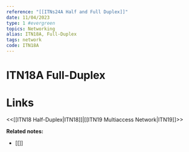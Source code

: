 ```yaml
---
reference: "[[ITNs24A Half and Full Duplex]]"
date: 11/04/2023
type: 1 #evergreen
topics: Networking
alias: ITN18A, Full-Duplex
tags: network
code: ITN18A
---
```

# ITN18A Full-Duplex


# Links
<<[[ITN18 Half-Duplex|ITN18]]|[[ITN19 Multiaccess Network|ITN19]]>>

**Related notes:**
- [[]] 
